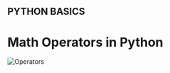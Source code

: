 ## PYTHON BASICS

# Math Operators in Python
![Operators](https://github.com/zak92/Images/operators.png)
